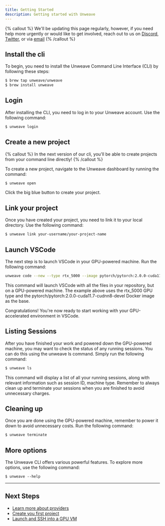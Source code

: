 ```yaml
---
title: Getting Started
description: Getting started with Unweave
---
```


{% callout %}
We'll be updating this page regularly, however, if you need help more urgently or would like to get 
involved, reach out to us on [Discord](https://discord.gg/ydyVHbFjPt), [Twitter](https://twitter.com/unweaveio), or via
[email](mailto:info@unweave.io)
{% /callout %}


## Install the cli
To begin, you need to install the Unweave Command Line Interface (CLI) by following these steps:

```bash
$ brew tap unweave/unweave
$ brew install unweave
```

## Login
After installing the CLI, you need to log in to your Unweave account. Use the following command:

```bash
$ unweave login
```

## Create a new project

{% callout %}
In the next version of our cli, you'll be able to create projects from your command line directly!
{% /callout %}

To create a new project, navigate to the Unweave dashboard by running the command:


```bash
$ unweave open
```

Click the big blue button to create your project.

## Link your project

Once you have created your project, you need to link it to your local directory. Use the following command:

```bash
$ unweave link your-username/your-project-name
```

## Launch VSCode 

The next step is to launch VSCode in your GPU-powered machine. Run the following command:


```bash
unweave code --new --type rtx_5000 --image pytorch/pytorch:2.0.0-cuda11.7-cudnn8-devel
```
This command will launch VSCode with all the files in your repository, but on a GPU-powered machine. The example above uses the rtx_5000 GPU type and the pytorch/pytorch:2.0.0-cuda11.7-cudnn8-devel Docker image as the base.

Congratulations! You're now ready to start working with your GPU-accelerated environment in VSCode.

## Listing Sessions

After you have finished your work and powered down the GPU-powered machine, you may want to check the status of any running sessions. You can do this using the unweave ls command. Simply run the following command:

```bash
$ unweave ls
```

This command will display a list of all your running sessions, along with relevant information such as session ID, machine type. Remember to always clean up and terminate your sessions when you are finished to avoid unnecessary charges.

## Cleaning up

Once you are done using the GPU-powered machine, remember to power it down to avoid unnecessary costs. Run the following command:

```bash
$ unweave terminate
```

## More options

The Unweave CLI offers various powerful features. To explore more options, use the following command:

```
$ unweave --help
```

---

## Next Steps

- [Learn more about providers](./providers)
- [Create you first project](./projects)
- [Launch and SSH into a GPU VM](./sessions)
